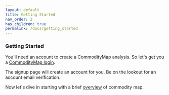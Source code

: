 ```yaml
---
layout: default
title: Getting Started
nav_order: 2
has_children: true
permalink: /docs/getting_started
---
```

### Getting Started

You'll need an account to create a CommodityMap analysis. So let's get you a [CommodityMap login](https://portal.commoditymap.org/signup).  

The signup page will create an account for you. Be on the lookout for an account email verification. 

Now let's dive in starting with a brief [overview](./Overview.md) of commodity map. 